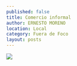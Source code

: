 ```yaml
---
published: false
title: Comercio informal
author: ERNESTO MORENO
location: Local
category: Fuera de Foco
layout: posts
---
```


![](http://i.imgur.com/sFaCaFZm.jpg)
